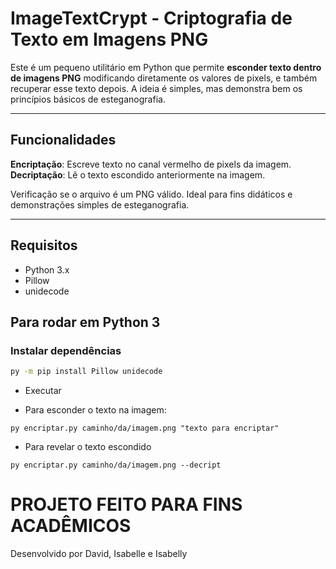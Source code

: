 # ImageTextCrypt - Criptografia de Texto em Imagens PNG

Este é um pequeno utilitário em Python que permite **esconder texto dentro de imagens PNG** modificando diretamente os valores de pixels, e também recuperar esse texto depois. A ideia é simples, mas demonstra bem os princípios básicos de esteganografia.

---

## Funcionalidades

**Encriptação**: Escreve texto no canal vermelho de pixels da imagem.
**Decriptação**: Lê o texto escondido anteriormente na imagem.

Verificação se o arquivo é um PNG válido.
Ideal para fins didáticos e demonstrações simples de esteganografia.

---


## Requisitos

- Python 3.x
- Pillow
- unidecode

## Para rodar em Python 3 

### Instalar dependências

```bash
py -m pip install Pillow unidecode
```

* Executar 
- Para esconder o texto na imagem:
```
py encriptar.py caminho/da/imagem.png "texto para encriptar"
```

- Para revelar o texto escondido
```
py encriptar.py caminho/da/imagem.png --decript
```


# PROJETO FEITO PARA FINS ACADÊMICOS
Desenvolvido por David, Isabelle e Isabelly
